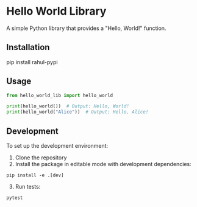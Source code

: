 # Hello World Library
A simple Python library that provides a "Hello, World!" function.

## Installation
pip install rahul-pypi

## Usage
```python
from hello_world_lib import hello_world

print(hello_world())  # Output: Hello, World!
print(hello_world("Alice"))  # Output: Hello, Alice!
```

## Development
To set up the development environment:
1. Clone the repository
2. Install the package in editable mode with development dependencies:
```shell
pip install -e .[dev]
```
3. Run tests:
```shell
pytest
```
